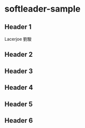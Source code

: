# softleader-sample

## Header 1
Lacerjoe 劉駿

## Header 2


## Header 3


## Header 4


## Header 5


## Header 6